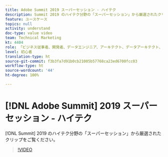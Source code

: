 ```yaml
---
title: Adobe Summit 2019 スーパーセッション - ハイテク
description: Summit 2019 のハイテク分野の「スーパーセッション」から厳選されたクリップをご覧ください。
feature: ユースケース
topics: null
activity: understand
doc-type: value video
team: Technical Marketing
kt: 4404
role: 「ビジネス従事者、開発者、データエンジニア、アーキテクト、データアーキテクト、管理者、リーダー」
level: 初心者
translation-type: ht
source-git-commit: f3b3fa7d91b0cb21005b57768ca23ed6700fcc03
workflow-type: ht
source-wordcount: '44'
ht-degree: 100%

---
```



# [!DNL Adobe Summit] 2019 スーパーセッション - ハイテク

[!DNL Summit] 2019 のハイテク分野の「スーパーセッション」から厳選されたクリップをご覧ください。

>[!VIDEO](https://video.tv.adobe.com/v/30548/?quality=12)
